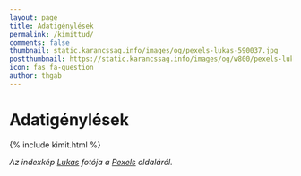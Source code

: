 ```yaml
---
layout: page
title: Adatigénylések
permalink: /kimittud/
comments: false
thumbnail: static.karancssag.info/images/og/pexels-lukas-590037.jpg
postthumbnail: https://static.karancssag.info/images/og/w800/pexels-lukas-590037.jpg
icon: fas fa-question
author: thgab
---
```


# Adatigénylések

{% include kimit.html %}

_Az indexkép [Lukas](https://www.pexels.com/hu-hu/@goumbik?utm_content=attributionCopyText&amp;utm_medium=referral&amp;utm_source=pexels) fotója a [Pexels](https://www.pexels.com/hu-hu/foto/fa-kave-csesze-asztal-590037/?utm_content=attributionCopyText&amp;utm_medium=referral&amp;utm_source=pexels) oldaláról._